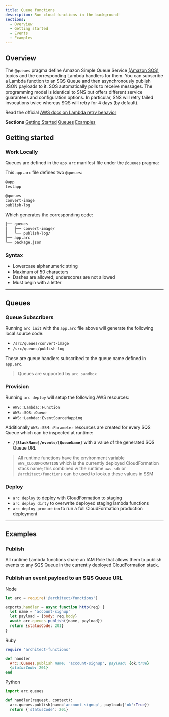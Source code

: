 ```yaml
---
title: Queue functions
description: Run cloud functions in the background!
sections:
  - Overview
  - Getting started
  - Events
  - Examples
---
```


## Overview

The `@queues` pragma define Amazon Simple Queue Service [(Amazon SQS)](https://aws.amazon.com/sqs/) topics and the corresponding Lambda handlers for them. You can subscribe a Lambda function to an SQS Queue and then asynchronously publish JSON payloads to it. SQS automatically polls to receive messages. The programming model is identical to SNS but offers different service guarantees and configuration options. In particular, SNS will retry failed invocations twice whereas SQS will retry for 4 days (by default).

Read the official [AWS docs on Lambda retry behavior](https://docs.aws.amazon.com/lambda/latest/dg/invocation-retries.html)

**Sections**
[Getting Started](#getting-started)
[Queues](#queues)
[Examples](#examples)

## Getting started

### Work Locally

Queues are defined in the `app.arc` manifest file under the `@queues` pragma:

This `app.arc` file defines two `@queues`:

```bash
@app
testapp

@queues
convert-image
publish-log
```

Which generates the corresponding code:

```bash
├── queues
│   ├── convert-image/
│   └── publish-log/
├── app.arc
└── package.json
```

### Syntax
- Lowercase alphanumeric string
- Maximum of 50 characters
- Dashes are allowed; underscores are not allowed
- Must begin with a letter

---

## Queues

### Queue Subscribers

Running `arc init` with the `app.arc` file above will generate the following local source code:

- `/src/queues/convert-image`
- `/src/queues/publish-log`

These are queue handlers subscribed to the queue name defined in `app.arc`.

> Queues are supported by `arc sandbox`

### Provision

Running `arc deploy` will setup the following AWS resources:

- `AWS::Lambda::Function`
- `AWS::SQS::Queue`
- `AWS::Lambda::EventSourceMapping`

Additionally `AWS::SSM::Parameter` resources are created for every SQS Queue which can be inspected at runtime:

- **`/[StackName]/events/[QueueName]`** with a value of the generated SQS Queue URL

> All runtime functions have the environment variable `AWS_CLOUDFORMATION` which is the currently deployed CloudFormation stack name; this combined w the runtime `aws-sdk` or `@architect/functions` can be used to lookup these values in SSM

### Deploy

- `arc deploy` to deploy with CloudFormation to staging
- `arc deploy dirty` to overwrite deployed staging lambda functions 
- `arc deploy production` to run a full CloudFormation production deployment


--- 

## Examples

### Publish

All runtime Lambda functions share an IAM Role that allows them to publish events to any SQS Queue in the currently deployed CloudFormation stack. 

### Publish an event payload to an SQS Queue URL

Node

```javascript
let arc = require('@architect/functions')

exports.handler = async function http(req) {
  let name = 'account-signup'
  let payload = {body: req.body}
  await arc.queues.publish({name, payload})
  return {statusCode: 201}
}
```

Ruby

```ruby
require 'architect-functions'

def handler
  Arc::Queues.publish name: 'account-signup', payload: {ok:true}
  {statusCode: 201}
end
```

Python

```python
import arc.queues

def handler(request, context):
  arc.queues.publish(name='account-signup', payload={'ok':True})
  return {'statusCode': 201}
```


